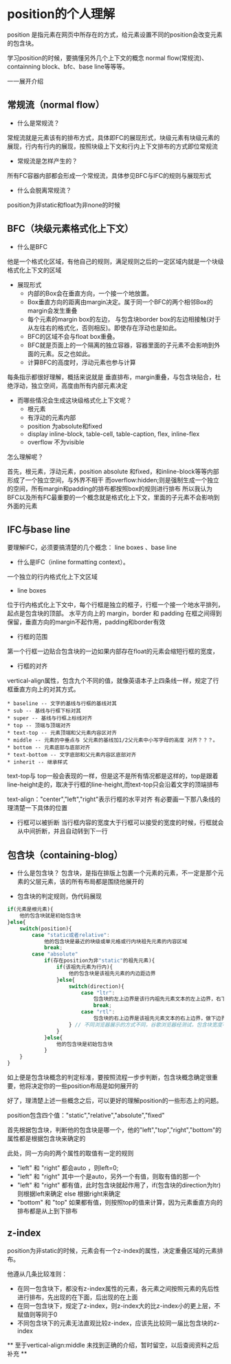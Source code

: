 # position的个人理解

position 是指元素在网页中所存在的方式，给元素设置不同的position会改变元素的包含块。

学习position的时候，要搞懂另外几个上下文的概念 normal flow(常规流)、containning block、bfc、base line等等等。

一一展开介绍

## 常规流（normal flow）
* 什么是常规流？

常规流就是元素该有的排布方式，具体即FC的展现形式，块级元素有块级元素的展现，行内有行内的展现，按照块级上下文和行内上下文排布的方式即位常规流

* 常规流是怎样产生的？

所有FC容器内部都会形成一个常规流，具体参见BFC与IFC的规则与展现形式

* 什么会脱离常规流？

position为非static和float为非none的时候

## BFC（块级元素格式化上下文）

* 什么是BFC

他是一个格式化区域，有他自己的规则，满足规则之后的一定区域内就是一个块级格式化上下文的区域

* 展现形式
	* 内部的Box会在垂直方向，一个接一个地放置。
	* Box垂直方向的距离由margin决定。属于同一个BFC的两个相邻Box的margin会发生重叠
	* 每个元素的margin box的左边， 与包含块border box的左边相接触(对于从左往右的格式化，否则相反)。即使存在浮动也是如此。
	* BFC的区域不会与float box重叠。
	* BFC就是页面上的一个隔离的独立容器，容器里面的子元素不会影响到外面的元素。反之也如此。
	* 计算BFC的高度时，浮动元素也参与计算

每条指示都很好理解，概括来说就是 垂直排布，margin重叠，与包含块贴合，杜绝浮动，独立空间，高度由所有内部元素决定

* 而哪些情况会生成这块级格式化上下文呢？
	* 根元素
	* 有浮动的元素内部
	* position 为absolute和fixed
	* display inline-block, table-cell, table-caption, flex, inline-flex
	* overflow 不为visible

怎么理解呢？

首先，根元素，浮动元素，position absolute 和fixed，和inline-block等等内部形成了一个独立空间，与外界不相干
而overflow:hidden;则是强制生成一个独立的空间，所有margin和padding的排布都按照box的规则进行排布
所以我认为BFC以及所有FC最重要的一个概念就是格式化上下文，里面的子元素不会影响到外面的元素

## IFC与base line

要理解IFC，必须要搞清楚的几个概念： line boxes 、base line 

* 什么是IFC（inline formatting context）。

一个独立的行内格式化上下文区域

* line boxes

位于行内格式化上下文中，每个行框是独立的框子，行框一个接一个地水平排列，起点是包含块的顶部。 水平方向上的 margin，border 和 padding 在框之间得到保留，垂直方向的margin不起作用，padding和border有效

* 行框的范围

第一个行框一边贴合包含块的一边如果内部存在float的元素会缩短行框的宽度，

* 行框的对齐

vertical-align属性，包含九个不同的值，就像英语本子上四条线一样，规定了行框垂直方向上的对其方式。

	* baseline -- 文字的基线与行框的基线对其
	* sub -- 基线与行框下标对其
	* super -- 基线与行框上标线对齐
	* top -- 顶端与顶端对齐
	* text-top -- 元素顶端和父元素内容区对齐
	* middle -- 元素的中垂点与 父元素的基线加1/2父元素中小写字母的高度 对齐？？？。
	* bottom -- 元素底部与底部对齐
	* text-bottom -- 文字底部和父元素内容区底部对齐
	* inherit -- 继承样式

text-top与 top一般会表现的一样，但是这不是所有情况都是这样的，top是跟着line-height走的，取决于行框的line-height,而text-top只会沿着文字的顶端排布

text-align："center","left","right"表示行框的水平对齐
有必要画一下那八条线的理清楚一下具体的位置

* 行框可以被折断
当行框内容的宽度大于行框可以接受的宽度的时候，行框就会从中间折断，并且自动转到下一行

## 包含块（containing-blog）

* 什么是包含块？
包含块，是指在排版上包裹一个元素的元素，不一定是那个元素的父层元素，该的所有布局都是围绕他展开的

* 包含块的判定规则，伪代码展现
``` js
if(元素是根元素){
	他的包含块就是初始包含块
}else{
	switch(position){
		case "static或者relative":
			他的包含块是最近的块级或单元格或行内块祖先元素的内容区域
			break;
		case "absolute"
			if(存在position为非"static"的祖先元素){
				if(该祖先元素为行内){
					他的包含块是该祖先元素的内边距边界
				}else{
					switch(direction){
						case "ltr":
							包含块的左上边界是该行内祖先元素文本的左上边界，右下边界是该行内级祖先元素文本的右下边界
							break;					
						case "rtl":
							包含块的右上边界是该祖先元素文本的右上边界，做下边界是该祖先元素文本的左下边界
					} // 不同浏览器展示的方式不同，谷歌浏览器经测试，包含块宽度不会为负，最多为0；
				}
			}else{
				他的包含块是初始包含块
			}
	}
}
```
如上便是包含块概念的判定标准，要按照流程一步步判断，包含块概念确定很重要，他将决定你的一些position布局是如何展开的

好了，理清楚上述一些概念之后，可以更好的理解position的一些形态上的问题。

position包含四个值："static","relative","absolute","fixed"

首先根据包含块，判断他的包含块是哪一个，他的"left","top","right","bottom"的属性都是根据包含块来确定的

此处，同一方向的两个属性的取值有一定的规则

* "left" 和 "right" 都会auto ，则left=0;
* "left" 和 "right" 其中一个是auto，另外一个有值，则取有值的那一个
* "left" 和 "right" 都有值，此时包含块就起作用了，if(包含块的direction为ltr)则根据left来确定 else 根据right来确定
* "bottom" 和 "top" 如果都有值，则按照top的值来计算，因为元素垂直方向的排布都是从上到下排布

## z-index

position为非static的时候，元素会有一个z-index的属性，决定重叠区域的元素排布。

他遵从几条比较准则：
* 在同一包含块下，都没有z-index属性的元素，各元素之间按照元素的先后性进行排布，先出现的在下面，后出现的在上面
* 在同一包含块下，规定了z-index，则z-index大的比z-index小的更上层，不赋值则等同于0 
* 不同包含块下的元素无法直观比较z-index，应该先比较同一届比包含块的z-index

** 至于vertical-align:middle 未找到正确的介绍，暂时留空，以后查阅资料之后补充 **